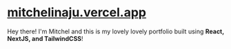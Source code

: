 # **[mitchelinaju.vercel.app](mitchelinaju.vercel.app)**

Hey there! I'm Mitchel and this is my lovely lovely portfolio built using **React, NextJS, and TailwindCSS**!
